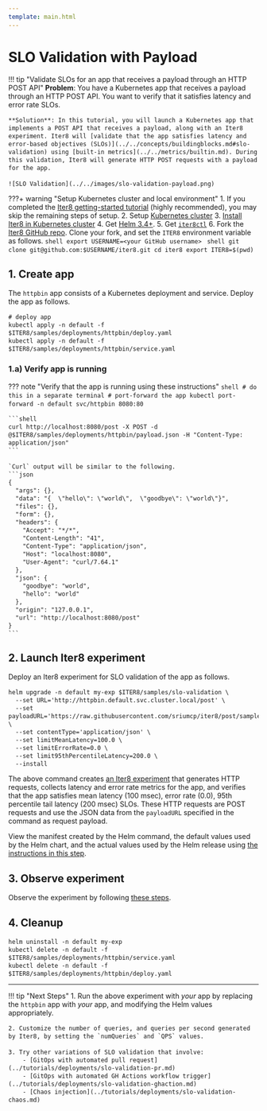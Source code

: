 ```yaml
---
template: main.html
---
```


# SLO Validation with Payload
!!! tip "Validate SLOs for an app that receives a payload through an HTTP POST API"
    **Problem**: You have a Kubernetes app that receives a payload through an HTTP POST API. You want to verify that it satisfies latency and error rate SLOs.

    **Solution**: In this tutorial, you will launch a Kubernetes app that implements a POST API that receives a payload, along with an Iter8 experiment. Iter8 will [validate that the app satisfies latency and error-based objectives (SLOs)](../../concepts/buildingblocks.md#slo-validation) using [built-in metrics](../../metrics/builtin.md). During this validation, Iter8 will generate HTTP POST requests with a payload for the app.

    ![SLO Validation](../../images/slo-validation-payload.png)

???+ warning "Setup Kubernetes cluster and local environment"
    1. If you completed the [Iter8 getting-started tutorial](../../getting-started/first-experiment.md) (highly recommended), you may skip the remaining steps of setup.
    2. Setup [Kubernetes cluster](../../getting-started/setup-for-tutorials.md#local-kubernetes-cluster)
    3. [Install Iter8 in Kubernetes cluster](../../getting-started/install.md)
    4. Get [Helm 3.4+](https://helm.sh/docs/intro/install/).
    5. Get [`iter8ctl`](../../getting-started/install.md#get-iter8ctl)
    6. Fork the [Iter8 GitHub repo](https://github.com/iter8-tools/iter8). Clone your fork, and set the `ITER8` environment variable as follows.
    ```shell
    export USERNAME=<your GitHub username>
    ```
    ```shell
    git clone git@github.com:$USERNAME/iter8.git
    cd iter8
    export ITER8=$(pwd)
    ```

## 1. Create app
The `httpbin` app consists of a Kubernetes deployment and service. Deploy the app as follows.

```shell
# deploy app
kubectl apply -n default -f $ITER8/samples/deployments/httpbin/deploy.yaml
kubectl apply -n default -f $ITER8/samples/deployments/httpbin/service.yaml
```

### 1.a) Verify app is running

??? note "Verify that the app is running using these instructions"
    ```shell
    # do this in a separate terminal
    # port-forward the app
    kubectl port-forward -n default svc/httpbin 8080:80
    ```

    ```shell
    curl http://localhost:8080/post -X POST -d @$ITER8/samples/deployments/httpbin/payload.json -H "Content-Type: application/json"
    ```

    `Curl` output will be similar to the following.
    ```json
    {
      "args": {}, 
      "data": "{  \"hello\": \"world\",  \"goodbye\": \"world\"}", 
      "files": {}, 
      "form": {}, 
      "headers": {
        "Accept": "*/*", 
        "Content-Length": "41", 
        "Content-Type": "application/json", 
        "Host": "localhost:8080", 
        "User-Agent": "curl/7.64.1"
      }, 
      "json": {
        "goodbye": "world", 
        "hello": "world"
      }, 
      "origin": "127.0.0.1", 
      "url": "http://localhost:8080/post"
    }
    ```

## 2. Launch Iter8 experiment
Deploy an Iter8 experiment for SLO validation of the app as follows.
```shell
helm upgrade -n default my-exp $ITER8/samples/slo-validation \
  --set URL='http://httpbin.default.svc.cluster.local/post' \
  --set payloadURL='https://raw.githubusercontent.com/sriumcp/iter8/post/samples/deployments/httpbin/payload.json' \
  --set contentType='application/json' \
  --set limitMeanLatency=100.0 \
  --set limitErrorRate=0.0 \
  --set limit95thPercentileLatency=200.0 \
  --install  
```

The above command creates [an Iter8 experiment](../../concepts/whatisiter8.md#what-is-an-iter8-experiment) that generates HTTP requests, collects latency and error rate metrics for the app, and verifies that the app satisfies mean latency (100 msec), error rate (0.0), 95th percentile tail latency (200 msec) SLOs. These HTTP requests are POST requests and use the JSON data from the `payloadURL` specified in the command as request payload.

View the manifest created by the Helm command, the default values used by the Helm chart, and the actual values used by the Helm release using [the instructions in this step](../../getting-started/first-experiment.md#2-launch-iter8-experiment).

## 3. Observe experiment
Observe the experiment by following [these steps](../../getting-started/first-experiment.md#3-observe-experiment).

## 4. Cleanup
```shell
helm uninstall -n default my-exp
kubectl delete -n default -f $ITER8/samples/deployments/httpbin/service.yaml
kubectl delete -n default -f $ITER8/samples/deployments/httpbin/deploy.yaml
```
***

!!! tip "Next Steps"
    1. Run the above experiment with *your* app by replacing the `httpbin` app with *your* app, and modifying the Helm values appropriately.

    2. Customize the number of queries, and queries per second generated by Iter8, by setting the `numQueries` and `QPS` values.

    3. Try other variations of SLO validation that involve:
        - [GitOps with automated pull request](../tutorials/deployments/slo-validation-pr.md)
        - [GitOps with automated GH Actions workflow trigger](../tutorials/deployments/slo-validation-ghaction.md)
        - [Chaos injection](../tutorials/deployments/slo-validation-chaos.md)
